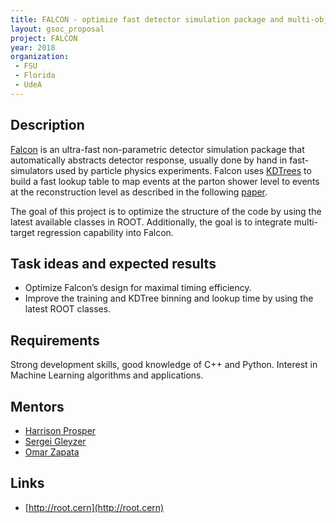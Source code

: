 ```yaml
---
title: FALCON - optimize fast detector simulation package and multi-objective regression
layout: gsoc_proposal
project: FALCON
year: 2018
organization: 
 - FSU
 - Florida
 - UdeA
---
```


## Description
[Falcon](http://inspirehep.net/record/1456803) is an ultra-fast non-parametric detector simulation package that automatically abstracts detector response, usually done by hand in fast-simulators used by particle physics experiments. Falcon uses [KDTrees](https://root.cern.ch/doc/v608/classTKDTreeBinning.html) to build a fast lookup table to map events at the parton shower level to events at the reconstruction level as described in the following [paper](http://inspirehep.net/record/1456803).

The goal of this project is to optimize the structure of the code by using the latest available classes in ROOT. Additionally, the goal is to integrate multi-target regression capability into Falcon. 

## Task ideas and expected results
  * Optimize Falcon’s design for maximal timing efficiency.
  * Improve the training and KDTree binning and lookup time by using the latest ROOT classes.


## Requirements
Strong development skills, good knowledge of C++ and Python. Interest in Machine Learning algorithms and applications.

## Mentors 
  * [Harrison Prosper](mailto:sft-gsoc@cern.ch?subject=FALCON)
  * [Sergei Gleyzer](mailto:sft-gsoc@cern.ch?subject=FALCON)
  * [Omar Zapata](mailto:sft-gsoc@cern.ch?subject=FALCON)

## Links
  * [http://root.cern](http://root.cern)
